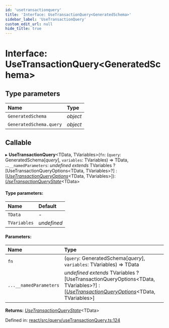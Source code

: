 ```yaml
---
id: 'usetransactionquery'
title: 'Interface: UseTransactionQuery<GeneratedSchema>'
sidebar_label: 'UseTransactionQuery'
custom_edit_url: null
hide_title: true
---
```


# Interface: UseTransactionQuery<GeneratedSchema\>

## Type parameters

| Name                    | Type     |
| :---------------------- | :------- |
| `GeneratedSchema`       | _object_ |
| `GeneratedSchema.query` | _object_ |

## Callable

▸ **UseTransactionQuery**<TData, TVariables\>(`fn`: (`query`: GeneratedSchema[*query*], `variables`: TVariables) => TData, ...`__namedParameters`: _undefined_ _extends_ TVariables ? [UseTransactionQueryOptions<TData, TVariables\>?] : [[_UseTransactionQueryOptions_](../modules.md#usetransactionqueryoptions)<TData, TVariables\>]): [_UseTransactionQueryState_](usetransactionquerystate.md)<TData\>

#### Type parameters:

| Name         | Default     |
| :----------- | :---------- |
| `TData`      | -           |
| `TVariables` | _undefined_ |

#### Parameters:

| Name                   | Type                                                                                                                                                                                  |
| :--------------------- | :------------------------------------------------------------------------------------------------------------------------------------------------------------------------------------ |
| `fn`                   | (`query`: GeneratedSchema[*query*], `variables`: TVariables) => TData                                                                                                                 |
| `...__namedParameters` | _undefined_ _extends_ TVariables ? [UseTransactionQueryOptions<TData, TVariables\>?] : [[_UseTransactionQueryOptions_](../modules.md#usetransactionqueryoptions)<TData, TVariables\>] |

**Returns:** [_UseTransactionQueryState_](usetransactionquerystate.md)<TData\>

Defined in: [react/src/query/useTransactionQuery.ts:124](https://github.com/gqless/gqless/blob/master/packages/react/src/query/useTransactionQuery.ts#L124)
